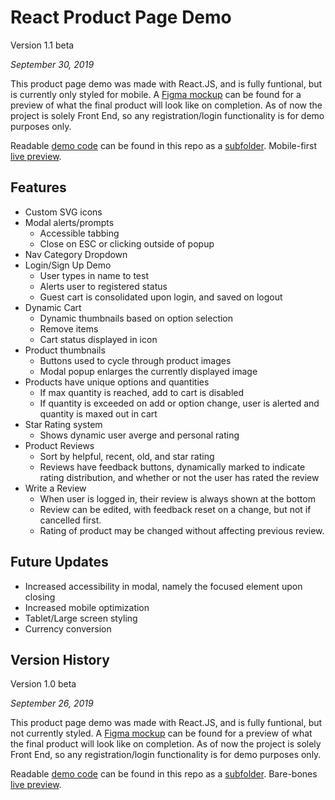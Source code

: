 # React Product Page Demo

Version 1.1 beta

*September 30, 2019*

This product page demo was made with React.JS, and is fully funtional, but is currently only styled for mobile. A [Figma mockup](https://www.figma.com/file/fv202Jfted2mYOvnBm0hfZ/Shopping-Demo?node-id=0%3A1) can be found for a preview of what the final product will look like on completion. As of now the project is solely Front End, so any registration/login functionality is for demo purposes only.

Readable [demo code](https://github.com/kylewjackson/web-dev-projects/tree/master/React-Product-Page/demo-code/demo.js) can be found in this repo as a [subfolder](https://github.com/kylewjackson/web-dev-projects/tree/master/React-Product-Page/demo-code). Mobile-first [live preview](https://www.kylejackson.dev/react-product-page/).

## Features

* Custom SVG icons
* Modal alerts/prompts
  * Accessible tabbing
  * Close on ESC or clicking outside of popup
* Nav Category Dropdown
* Login/Sign Up Demo
  * User types in name to test
  * Alerts user to registered status
  * Guest cart is consolidated upon login, and saved on logout
* Dynamic Cart
  * Dynamic thumbnails based on option selection
  * Remove items
  * Cart status displayed in icon
* Product thumbnails
  * Buttons used to cycle through product images
  * Modal popup enlarges the currently displayed image
* Products have unique options and quantities
  * If max quantity is reached, add to cart is disabled
  * If quantity is exceeded on add or option change, user is alerted and quantity is maxed out in cart
* Star Rating system
  * Shows dynamic user averge and personal rating
* Product Reviews
  * Sort by helpful, recent, old, and star rating
  * Reviews have feedback buttons, dynamically marked to indicate rating distribution, and whether or not the user has rated the review
* Write a Review
  * When user is logged in, their review is always shown at the bottom
  * Review can be edited, with feedback reset on a change, but not if cancelled first.
  * Rating of product may be changed without affecting previous review.

## Future Updates

* Increased accessibility in modal, namely the focused element upon closing
* Increased mobile optimization
* Tablet/Large screen styling
* Currency conversion

## Version History

Version 1.0 beta

*September 26, 2019*

This product page demo was made with React.JS, and is fully funtional, but not currently styled. A [Figma mockup](https://www.figma.com/file/fv202Jfted2mYOvnBm0hfZ/Shopping-Demo?node-id=0%3A1) can be found for a preview of what the final product will look like on completion. As of now the project is solely Front End, so any registration/login functionality is for demo purposes only.

Readable [demo code](https://github.com/kylewjackson/web-dev-projects/tree/master/React-Product-Page/demo-code/demo.js) can be found in this repo as a [subfolder](https://github.com/kylewjackson/web-dev-projects/tree/master/React-Product-Page/demo-code). Bare-bones [live preview](https://www.kylejackson.dev/react-product-page/).
